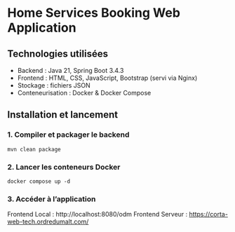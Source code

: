 # Home Services Booking Web Application

## Technologies utilisées

- Backend : Java 21, Spring Boot 3.4.3  
- Frontend : HTML, CSS, JavaScript, Bootstrap (servi via Nginx)  
- Stockage : fichiers JSON  
- Conteneurisation : Docker & Docker Compose  

## Installation et lancement

### 1. Compiler et packager le backend
```mvn clean package```

### 2. Lancer les conteneurs Docker
```docker compose up -d```

### 3. Accéder à l’application
Frontend Local : http://localhost:8080/odm
Frontend Serveur : https://corta-web-tech.ordredumalt.com/